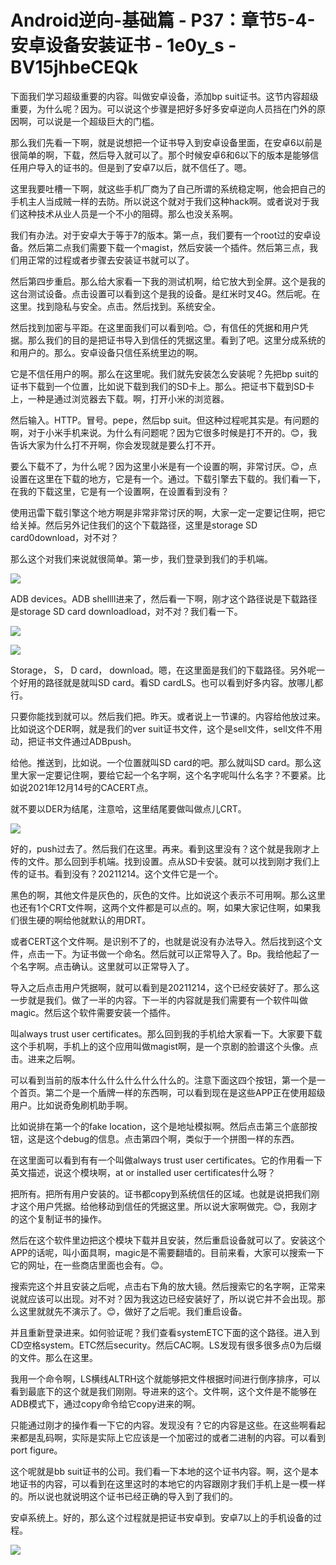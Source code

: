 # Android逆向-基础篇 - P37：章节5-4-安卓设备安装证书 - 1e0y_s - BV15jhbeCEQk

下面我们学习超级重要的内容。叫做安卓设备，添加bp suit证书。这节内容超级重要，为什么呢？因为。可以说这个步骤是把好多好多安卓逆向人员挡在门外的原因啊，可以说是一个超级巨大的门槛。

那么我们先看一下啊，就是说想把一个证书导入到安卓设备里面，在安卓6以前是很简单的啊，下载，然后导入就可以了。那个时候安卓6和6以下的版本是能够信任用户导入的证书的。但是到了安卓7以后，就不信任了。嗯。

这里我要吐槽一下啊，就这些手机厂商为了自己所谓的系统稳定啊，他会把自己的手机主人当成贼一样的去防。所以说这个就对于我们这种hack啊。或者说对于我们这种技术从业人员是一个不小的阻碍。那么也没关系啊。

我们有办法。对于安卓大于等于7的版本。第一点，我们要有一个root过的安卓设备。然后第二点我们需要下载一个magist，然后安装一个插件。然后第三点，我们用正常的过程或者步骤去安装证书就可以了。

然后第四步重启。那么给大家看一下我的测试机啊，给它放大到全屏。这个是我的这台测试设备。点击设置可以看到这个是我的设备。是红米时叉4G。然后呢。在这里。找到隐私与安全。点击。然后找到。系统安全。

然后找到加密与平距。在这里面我们可以看到哈。😊，有信任的凭据和用户凭据。那么我们的目的是把证书导入到信任的凭据这里。看到了吧。这里分成系统的和用户的。那么。安卓设备只信任系统里边的啊。

它是不信任用户的啊。那么在这里呢。我们就先安装怎么安装呢？先把bp suit的证书下载到一个位置，比如说下载到我们的SD卡上。那么。把证书下载到SD卡上，一种是通过浏览器去下载。啊，打开小米的浏览器。

然后输入。HTTP。冒号。pepe，然后bp suit。但这种过程呢其实是。有问题的啊，对于小米手机来说。为什么有问题呢？因为它很多时候是打不开的。😊，我告诉大家为什么打不开啊，你会发现就是要么打不开。

要么下载不了，为什么呢？因为这里小米是有一个设置的啊，非常讨厌。😊，点设置在这里在下载的地方，它是有一个。通过。下载引擎去下载的。我们看一下，在我的下载这里，它是有一个设置啊，在设置看到没有？

使用迅雷下载引擎这个地方啊是非常非常讨厌的啊，大家一定一定要记住啊，把它给关掉。然后另外记住我们的这个下载路径，这里是storage SD card0download，对不对？

那么这个对我们来说就很简单。第一步，我们登录到我们的手机端。

![](img/b4c9b7eac81e01cb964544cf717a3e07_1.png)

ADB devices。ADB shellll进来了，然后看一下啊，刚才这个路径说是下载路径是storage SD card downloadload，对不对？我们看一下。



![](img/b4c9b7eac81e01cb964544cf717a3e07_3.png)

![](img/b4c9b7eac81e01cb964544cf717a3e07_4.png)

Storage， S， D card， download。嗯，在这里面是我们的下载路径。另外呢一个好用的路径就是就叫SD card。看SD cardLS。也可以看到好多内容。放哪儿都行。

只要你能找到就可以。然后我们把。昨天。或者说上一节课的。内容给他放过来。比如说这个DER啊，就是我们的ver suit证书文件，这个是sell文件，sell文件不用动，把证书文件通过ADBpush。

给他。推送到，比如说。一个位置就叫SD card的吧。那么就叫SD card。那么这里大家一定要记住啊，要给它起一个名字啊，这个名字呢叫什么名字？不要紧。比如说2021年12月14号的CACERT点。

就不要以DER为结尾，注意哈，这里结尾要做叫做点儿CRT。

![](img/b4c9b7eac81e01cb964544cf717a3e07_6.png)

好的，push过去了。然后我们在这里。再来。看到这里没有？这个就是我刚才上传的文件。那么回到手机端。找到设置。点从SD卡安装。就可以找到刚才我们上传的证书。看到没有？20211214。这个文件它是一个。

黑色的啊，其他文件是灰色的，灰色的文件。比如说这个表示不可用啊。那么这里也还有1个CRT文件啊，这两个文件都是可以点的。啊，如果大家记住啊，如果我们很生硬的啊给他就默认的用DRT。

或者CERT这个文件啊。是识别不了的，也就是说没有办法导入。然后找到这个文件，点击一下。为证书做一个命名。然后就可以正常导入了。Bp。我给他起了一个名字啊。点击确认。这里就可以正常导入了。

导入之后点击用户凭据啊，就可以看到是20211214，这个已经安装好了。那么这一步就是我们。做了一半的内容。下一半的内容就是我们需要有一个软件叫做magic。然后这个软件需要安装一个插件。

叫always trust user certificates。那么回到我的手机给大家看一下。大家要下载这个手机啊，手机上的这个应用叫做magist啊，是一个京剧的脸谱这个头像。点击。进来之后啊。

可以看到当前的版本什么什么什么什么什么的。注意下面这四个按钮，第一个是一个首页。第二个是一个盾牌一样的东西啊，可以看到现在是这些APP正在使用超级用户。比如说奇兔刷机助手啊。

比如说排在第一个的fake location，这个是地址模拟啊。然后点击第三个底部按钮，这是这个debug的信息。点击第四个啊，类似于一个拼图一样的东西。

在这里面可以看到有有一个叫做always trust user certificates。它的作用看一下英文描述，说这个模块啊，at or installed user certificates什么呀？

把所有。把所有用户安装的。证书都copy到系统信任的区域。也就是说把我们刚才这个用户凭据。给他移动到信任的凭据这里。所以说大家啊做完。😊，我刚才的这个复制证书的操作。

然后在这个软件里边把这个模块下载并且安装，然后重启设备就可以了。安装这个APP的话呢，叫小面具啊，magic是不需要翻墙的。目前来看，大家可以搜索一下它的网址，在一些商店里面也会有。😊。

搜索完这个并且安装之后呢，点击右下角的放大镜。然后搜索它的名字啊，正常来说就应该可以出现。对不对？因为我这边已经安装好了，所以说它并不会出现。那么这里就就先不演示了。😊，做好了之后呢。我们重启设备。

并且重新登录进来。如何验证呢？我们查看systemETC下面的这个路径。进入到CD空格system。ETC然后security。然后CAC啊。LS发现有很多很多点0为后缀的文件。那么在这里。

我用一个命令啊，LS横线ALTRH这个就能够把文件根据时间进行倒序排序，可以看到最底下的这个就是我们刚刚。导进来的这个。文件啊，这个文件是不能够在ADB模式下，通过copy命令给它copy进来的啊。

只能通过刚才的操作看一下它的内容。发现没有？它的内容是这些。在这些啊看起来都是乱码啊，实际是实际上它应该是一个加密过的或者二进制的内容。可以看到port figure。

这个呢就是bb suit证书的公司。我们看一下本地的这个证书内容。啊，这个是本地证书的内容，可以看到在这里这时的本地它的内容跟刚才我们手机上是一模一样的。所以说也就说明这个证书已经正确的导入到了我们的。

安卓系统上。好的，那么这个过程就是把证书安卓到。安卓7以上的手机设备的过程。

![](img/b4c9b7eac81e01cb964544cf717a3e07_8.png)